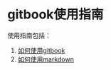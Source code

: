 # gitbook使用指南

使用指南包括：

1. [如何使用gitbook](/chapter1.md)
2. [如何使用markdown](/ru-he-shi-yong-markdown.md)

